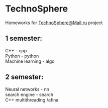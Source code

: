 # TechnoSphere
Homeworks for TechnoSphere@Mail.ru project

## 1 semester:
C++ - cpp <br/>
Python - python <br/>
Machine learning - algo <br/>

## 2 semester:
Neural networks - nn <br/>
search engine - search <br/>
C++ multithreading /afina <br/>
